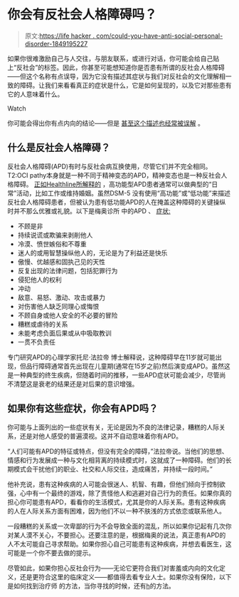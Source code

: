 # 你会有反社会人格障碍吗？

> 原文:[https://life hacker . com/could-you-have-anti-social-personal-disorder-1849195227](https://lifehacker.com/could-you-have-antisocial-personality-disorder-1849195227)

如果你很难激励自己与人交往，与朋友联系，或进行对话，你可能会给自己贴上“反社会”的标签。因此，你甚至可能想知道你是否患有所谓的反社会人格障碍——但这个名称有点误导，因为它没有描述其症状与我们对反社会的文化理解相一致的障碍。让我们来看看真正的症状是什么，它是如何呈现的，以及它对那些患有它的人意味着什么。

Watch

你可能会得出你有点内向的结论——但是 [甚至这个描述也经常被误解](https://lifehacker.com/lets-quit-it-with-the-introvert-extrovert-nonsense-1713772952) 。

## **什么是反社会人格障碍？**

反社会人格障碍(APD)有时与反社会病互换使用，尽管它们并不完全相同。T2:OCI pathy本身就是一种不同于精神变态的APD，精神变态也是一种反社会人格障碍。 [正如Healthline所解释的](https://www.healthline.com/health/mental-health/high-functioning-sociopath#low-functioning) ，高功能型APD患者通常可以做典型的“日常”活动，比如工作或维持婚姻。虽然DSM-5 没有使用“高功能”或“低功能”来描述反社会人格障碍患者，但被认为患有低功能APD的人在掩盖这种障碍的关键操纵时并不那么优雅或礼貌。以下是梅奥诊所 中的APD 、 [症状:](https://www.mayoclinic.org/diseases-conditions/antisocial-personality-disorder/symptoms-causes/syc-20353928)

*   不顾是非
*   持续说谎或欺骗来剥削他人
*   冷漠、愤世嫉俗和不尊重
*   迷人的或用智慧操纵他人的，无论是为了利益还是快乐
*   傲慢、优越感和固执己见的天性
*   反复出现的法律问题，包括犯罪行为
*   侵犯他人的权利
*   冲动
*   敌意、易怒、激动、攻击或暴力
*   对伤害他人缺乏同理心或悔恨
*   不顾自身或他人安全的不必要的冒险
*   糟糕或虐待的关系
*   未能考虑负面后果或从中吸取教训
*   一贯不负责任

专门研究APD的心理学家托尼·法拉帝 博士解释说，这种障碍早在11岁就可能出现，但品行障碍通常首先出现在儿童期(通常在15岁之前)然后演变成APD。虽然这是一种典型的终生疾病，但随着时间的推移，一些APD症状可能会减少，尽管尚不清楚这是衰老的结果还是对后果的意识增强。

## 如果你有这些症状，你会有APD吗？

你可能与上面列出的一些症状有关，无论是因为不良的法律记录，糟糕的人际关系，还是对他人感受的普遍漠视。这并不自动意味着你有APD。

“人们可能有APD的特征或特点，但没有完全的障碍，”法拉帝说。当他们的思想、情感和行为发展成一种与文化相背离的持续模式时，这就成了一种障碍。他们的长期模式会干扰他们的职业、社交和人际交往，造成痛苦，并持续一段时间。”

他补充说，患有这种疾病的人可能会很迷人、机智、有趣，但他们倾向于控制欲强，心中有一个最终的游戏，除了责怪他人和逃避对自己行为的责任。如果你真的担心你可能患有APD，看看你的生活模式，尤其是你的人际关系。患有这种疾病的人在人际关系方面有困难，因为他们不以一种不肤浅的方式依恋或联系他人。

一段糟糕的关系或一次卑鄙的行为不会导致全面的混乱，所以如果你记起有几次你对某人漠不关心，不要担心。还要注意的是，根据梅奥的说法，真正患有APD的人不太可能自己寻求帮助。如果你担心自己可能患有这种疾病，并想去看医生，这可能是一个你不要去做的提示。

尽管如此，如果你担心反社会行为——无论它更符合我们对害羞或内向的文化定义，还是更符合这里的临床定义——都值得去看专业人士。如果你没有保险，以下是如何找到治疗师 的方法，当你寻找的时候，还有[h](https://lifehacker.com/its-time-to-find-a-therapist-1846009669)的方法。
